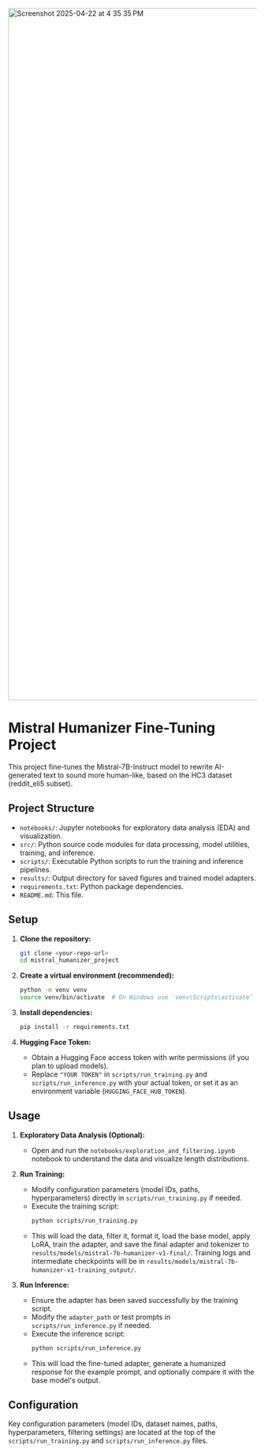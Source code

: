 <img width="1400" alt="Screenshot 2025-04-22 at 4 35 35 PM" src="https://github.com/user-attachments/assets/1cd40e53-b331-4903-9b20-437530e9def0" />


# Mistral Humanizer Fine-Tuning Project


This project fine-tunes the Mistral-7B-Instruct model to rewrite AI-generated text to sound more human-like, based on the HC3 dataset (reddit_eli5 subset).

## Project Structure

- `notebooks/`: Jupyter notebooks for exploratory data analysis (EDA) and visualization.
- `src/`: Python source code modules for data processing, model utilities, training, and inference.
- `scripts/`: Executable Python scripts to run the training and inference pipelines.
- `results/`: Output directory for saved figures and trained model adapters.
- `requirements.txt`: Python package dependencies.
- `README.md`: This file.

## Setup

1.  **Clone the repository:**
    ```bash
    git clone <your-repo-url>
    cd mistral_humanizer_project
    ```

2.  **Create a virtual environment (recommended):**
    ```bash
    python -m venv venv
    source venv/bin/activate  # On Windows use `venv\Scripts\activate`
    ```

3.  **Install dependencies:**
    ```bash
    pip install -r requirements.txt
    ```

4.  **Hugging Face Token:**
    - Obtain a Hugging Face access token with write permissions (if you plan to upload models).
    - Replace `"YOUR TOKEN"` in `scripts/run_training.py` and `scripts/run_inference.py` with your actual token, or set it as an environment variable (`HUGGING_FACE_HUB_TOKEN`).

## Usage

1.  **Exploratory Data Analysis (Optional):**
    - Open and run the `notebooks/exploration_and_filtering.ipynb` notebook to understand the data and visualize length distributions.

2.  **Run Training:**
    - Modify configuration parameters (model IDs, paths, hyperparameters) directly in `scripts/run_training.py` if needed.
    - Execute the training script:
      ```bash
      python scripts/run_training.py
      ```
    - This will load the data, filter it, format it, load the base model, apply LoRA, train the adapter, and save the final adapter and tokenizer to `results/models/mistral-7b-humanizer-v1-final/`. Training logs and intermediate checkpoints will be in `results/models/mistral-7b-humanizer-v1-training_output/`.

3.  **Run Inference:**
    - Ensure the adapter has been saved successfully by the training script.
    - Modify the `adapter_path` or test prompts in `scripts/run_inference.py` if needed.
    - Execute the inference script:
      ```bash
      python scripts/run_inference.py
      ```
    - This will load the fine-tuned adapter, generate a humanized response for the example prompt, and optionally compare it with the base model's output.

## Configuration

Key configuration parameters (model IDs, dataset names, paths, hyperparameters, filtering settings) are located at the top of the `scripts/run_training.py` and `scripts/run_inference.py` files.
